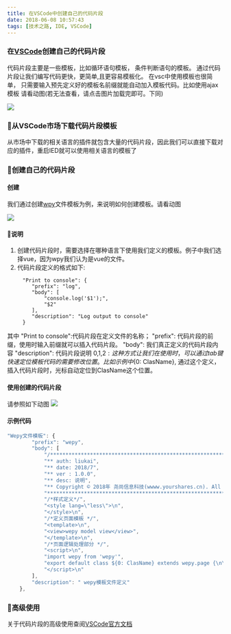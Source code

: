 ```yaml
---
title: 在VSCode中创建自己的代码片段
date: 2018-06-08 10:57:43
tags: [技术之路, IDE, VSCode]
---
```

### 在[VSCode][1]创建自己的代码片段

代码片段主要是一些模板，比如循环语句模板， 条件判断语句的模板。 通过代码片段让我们编写代码更快，更简单,且更容易模板化。
在vsc中使用模板也很简单， 只需要输入预先定义好的模板名前缀就能自动加入模板代码。比如使用ajax模板 请看动图(若无法查看，请点击图片加载完即可。下同)

![](/uploads/ajax-snippet.gif)

### 从VSCode市场下载代码片段模板
从市场中下载的相关语言的插件就包含大量的代码片段，因此我们可以直接下载对应的插件，重启IED就可以使用相关语言的模板了

### 创建自己的代码片段

#### 创建
我们通过创建[wpy][2]文件模板为例，来说明如何创建模板。请看动图

![](/uploads/vsc--snipped01.gif)

#### 说明
1. 创建代码片段时，需要选择在哪种语言下使用我们定义的模板。例子中我们选择vue，因为wpy我们认为是vue的文件。
2. 代码片段定义的格式如下:
```
	 "Print to console": {
	 	"prefix": "log",
		"body": [
	 		"console.log('$1');",
	 		"$2"
	 	],
	 	"description": "Log output to console"
	 }
```
其中
    "Print to console":代码片段在定义文件的名称；
    "prefix": 代码片段的前缀，使用时输入前缀就可以插入代码片段。
    "body": 我们真正定义的代码片段内容
    "description": 代码片段说明
    $0,$1,$2: 这种方式让我们在使用时，可以通过tab键快速定位模板代码的需要修改位置。比如示例中${0: ClasName}, 通过这个定义，插入代码片段时，光标自动定位到ClasName这个位置。

#### 使用创建的代码片段

请参照如下动图 
![](/uploads/vsc--snipped02.gif)


#### 示例代码
```javascript
"Wepy文件模板": {
		"prefix": "wepy",
		"body": [
			"/******************************************************************************",
			"** auth: liukai",
			"** date: 2018/7",
			"** ver : 1.0.0",
			"** desc: 说明",
			"** Copyright © 2018年 尧尚信息科技(wwww.yourshares.cn). All rights reserved",
			"******************************************************************************/\n",
			"/*样式定义*/",
			"<style lang=\"less\">\n",
			"</style>\n",
			"/*定义页面模板 */",
			"<template>\n",
			"<view>wepy model view</view>",
			"</template>\n",
			"/*页面逻辑处理部分 */",
			"<script>\n",
			"import wepy from 'wepy'",
			"export default class ${0: ClasName} extends wepy.page {\n\n}\n",
			"</script>\n"
		],
		"description": " wepy模板文件定义"
	},
```

### 高级使用
  关于代码片段的高级使用查阅[VSCode官方文档][3]

[1]:https://code.visualstudio.com/docs/editor/userdefinedsnippets
[2]:https://tencent.github.io/wepy/
[3]:https://code.visualstudio.com/docs/editor/userdefinedsnippets